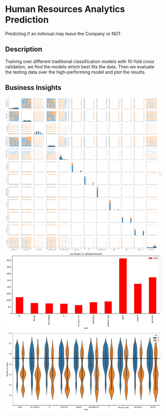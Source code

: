 # Human Resources Analytics Prediction
Predicting if an indiviual may leave the Company or NOT. 

## Description
Training over different traditional classification models with 10-fold cross validation, we find the models which best fits the data.
Then we evaluate the testing data over the high-performing model and plot the results.

## Business Insights
![Insight_1](output_41_1.png)
![Insight_2](output_44_1.png)
![Insight_3](output_48_1.png)

